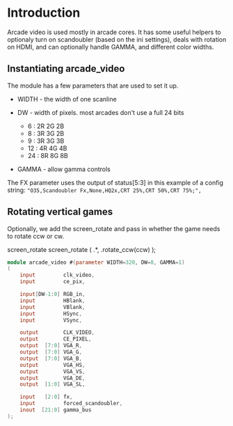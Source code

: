 
# Introduction

Arcade video is used mostly in arcade cores. It has some useful helpers to optionaly turn on scandoubler (based on the ini settings), deals with rotation on HDMI, and can optionally handle GAMMA, and different color widths.

## Instantiating arcade_video

The module has a few parameters that are used to set it up.

* WIDTH - the width of one scanline
* DW - width of pixels. most arcades don't use a full 24 bits
   *  6 : 2R 2G 2B
   *  8 : 3R 3G 2B
   *  9 : 3R 3G 3B
   * 12 : 4R 4G 4B
   * 24 : 8R 8G 8B

* GAMMA - allow gamma controls

The FX parameter uses the output of status[5:3] in this example of a config string: `"O35,Scandoubler Fx,None,HQ2x,CRT 25%,CRT 50%,CRT 75%;",`

## Rotating vertical games 

Optionally, we add the screen_rotate and pass in whether the game needs to rotate ccw or cw.

screen_rotate screen_rotate
(
		  .*,
		  .rotate_ccw(ccw)
);


```verilog
module arcade_video #(parameter WIDTH=320, DW=8, GAMMA=1)
(
	input         clk_video,
	input         ce_pix,

	input[DW-1:0] RGB_in,
	input         HBlank,
	input         VBlank,
	input         HSync,
	input         VSync,

	output        CLK_VIDEO,
	output        CE_PIXEL,
	output  [7:0] VGA_R,
	output  [7:0] VGA_G,
	output  [7:0] VGA_B,
	output        VGA_HS,
	output        VGA_VS,
	output        VGA_DE,
	output  [1:0] VGA_SL,

	input   [2:0] fx,
	input         forced_scandoubler,
	inout  [21:0] gamma_bus
);

```